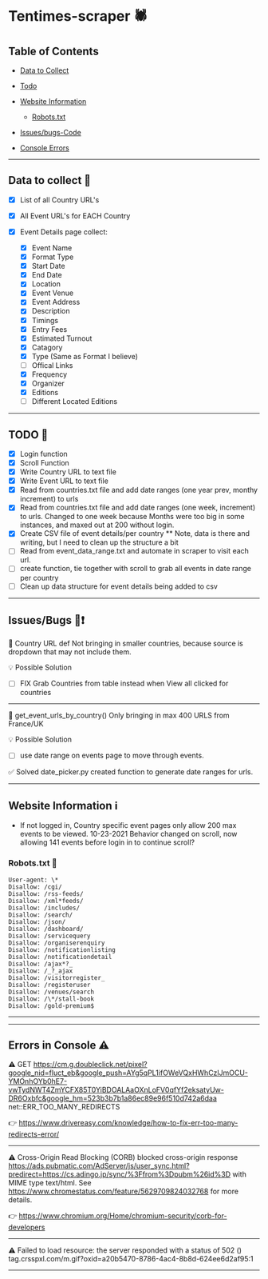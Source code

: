 # Tentimes-scraper :spider:

## Table of Contents

- [Data to Collect](https://github.com/accrue-nuclius-scrappers/tentimes-scraper/tree/france-ms#data-to-collect)
- [Todo]()

- [Website Information]()
  - [Robots.txt](https://github.com/accrue-nuclius-scrappers/tentimes-scraper/tree/france-ms#robotstxt)
- [Issues/bugs-Code](https://github.com/accrue-nuclius-scrappers/tentimes-scraper/tree/france-ms#issuesbugs)
- [Console Errors]()

---

## Data to collect :dart:

- [x] List of all Country URL's
- [x] All Event URL's for EACH Country
- [x] Event Details page collect:

  - [x] Event Name
  - [x] Format Type
  - [x] Start Date
  - [x] End Date
  - [x] Location
  - [x] Event Venue
  - [x] Event Address
  - [x] Description
  - [x] Timings
  - [x] Entry Fees
  - [x] Estimated Turnout
  - [x] Catagory
  - [x] Type (Same as Format I believe)
  - [ ] Offical Links
  - [x] Frequency
  - [x] Organizer
  - [x] Editions
  - [ ] Different Located Editions

---

## TODO :pushpin:

- [x] Login function
- [x] Scroll Function
- [x] Write Country URL to text file
- [x] Write Event URL to text file
- [x] Read from countries.txt file and add date ranges (one year prev, monthy increment) to urls
- [x] Read from countries.txt file and add date ranges (one week, increment) to urls. Changed to one week because Months were too big in some instances, and maxed out at 200 without login.
- [x] Create CSV file of event details/per country \*\* Note, data is there and writing, but I need to clean up the structure a bit
- [ ] Read from event_data_range.txt and automate in scraper to visit each url.
- [ ] create function, tie together with scroll to grab all events in date range per country
- [ ] Clean up data structure for event details being added to csv

---

## Issues/Bugs :bug::exclamation:

:bug: Country URL def Not bringing in smaller countries, because source is dropdown that may not include them.

:bulb: Possible Solution

- [ ] FIX Grab Countries from table instead when View all clicked for countries

---

:bug: get_event_urls_by_country() Only bringing in max 400 URLS from France/UK

:bulb: Possible Solution

- [ ] use date range on events page to move through events.

:white_check_mark: Solved
date_picker.py created function to generate date ranges for urls.

---

## Website Information ℹ️

- If not logged in, Country specific event pages only allow 200 max events to be viewed. 10-23-2021 Behavior changed on scroll, now allowing 141 events before login in to continue scroll?

### Robots.txt :robot:

```
User-agent: \*
Disallow: /cgi/
Disallow: /rss-feeds/
Disallow: /xml*feeds/
Disallow: /includes/
Disallow: /search/
Disallow: /json/
Disallow: /dashboard/
Disallow: /servicequery
Disallow: /organiserenquiry
Disallow: /notificationlisting
Disallow: /notificationdetail
Disallow: /ajax*?_
Disallow: /_?_ajax
Disallow: /visitorregister_
Disallow: /registeruser
Disallow: /venues/search
Disallow: /\*/stall-book
Disallow: /gold-premium$
```

---

---

## Errors in Console :warning:

:warning: GET https://cm.g.doubleclick.net/pixel?google_nid=fluct_eb&google_push=AYg5qPL1ifOWeVQxHWhCzlJmOCU-YMOnhOYb0hE7-vwTydNWT4ZmYCFX85T0YiBDOALAaOXnLoFV0qfYf2eksatyUw-DR6Oxbfc&google_hm=523b3b7b1a86ec89e96f510d742a6daa net::ERR_TOO_MANY_REDIRECTS

:point_right: https://www.drivereasy.com/knowledge/how-to-fix-err-too-many-redirects-error/

---

:warning: Cross-Origin Read Blocking (CORB) blocked cross-origin response https://ads.pubmatic.com/AdServer/js/user_sync.html?predirect=https://cs.adingo.jp/sync/%3Ffrom%3Dpubm%26id%3D with MIME type text/html. See https://www.chromestatus.com/feature/5629709824032768 for more details.

:point_right: https://www.chromium.org/Home/chromium-security/corb-for-developers

---

:warning: Failed to load resource: the server responded with a status of 502 ()
tag.crsspxl.com/m.gif?oxid=a20b5470-8786-4ac4-8b8d-624ee6d2af95:1

---
